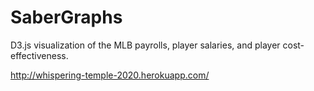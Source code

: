 SaberGraphs
=========

D3.js visualization of the MLB payrolls, player salaries, and player cost-effectiveness.



http://whispering-temple-2020.herokuapp.com/
